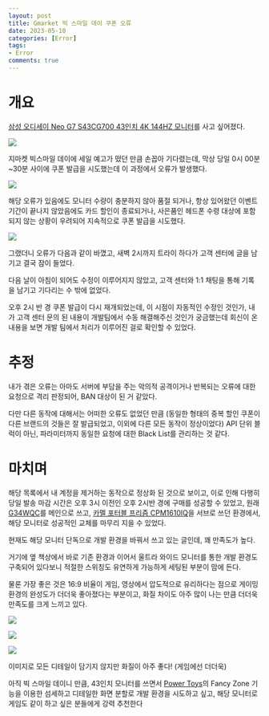 ```yaml
---
layout: post
title: Gmarket 빅 스마일 데이 쿠폰 오류
date: 2023-05-10
categories: [Error]
tags: 
- Error
comments: true
---
```


# 개요

[삼성 오디세이 Neo G7 S43CG700 43인치 4K 144HZ 모니터](http://item.gmarket.co.kr/Item?goodscode=2723622623)를 사고 싶어졌다.

![](/img/2023/S43CG700.png)

지마켓 빅스마일 데이에 세일 예고가 떴던 만큼 손꼽아 기다렸는데, 막상 당일 0시 00분~30분 사이에 쿠폰 발급을 시도했는데 이 과정에서 오류가 발생했다.

![](/img/2023/gmarket_coupon_error_1.PNG)

해당 오류가 있음에도 모니터 수량이 충분하지 않아 품절 되거나, 항상 있어왔던 이벤트 기간이 끝나지 않았음에도 카드 할인이 종료되거나, 사은품인 헤드폰 수령 대상에 포함되지 않는 상황이 우려되어 지속적으로 쿠폰 발급을 시도했다.

![](/img/2023/gmarket_coupon_error_2.PNG)

그랬더니 오류가 다음과 같이 바꼈고, 새벽 2시까지 트라이 하다가 고객 센터에 글을 남기고 결국 잠이 들었다.

다음 날이 아침이 되어도 수정이 이루어지지 않았고, 고객 센터와 1:1 채팅을 통해 기록을 남기고 기다리는 수 밖에 없었다.


오후 2시 반 경 쿠폰 발급이 다시 재개되었는데, 이 시점이 자동적인 수정인 것인가, 내가 고객 센터 문의 된 내용이 개발팀에서 수동 해결해주신 것인가 궁금했는데 회신이 온 내용을 보면 개발 팀에서 처리가 이루어진 걸로 확인할 수 있었다.

# 추정

내가 겪은 오류는 아마도 서버에 부담을 주는 악의적 공격이거나 반복되는 오류에 대한 요청으로 격리 판정되어, BAN 대상이 된 거 같았다.

다만 다른 동작에 대해서는 어떠한 오류도 없었던 만큼 (동일한 형태의 중복 할인 쿠폰이 다른 브랜드의 것들은 잘 발급되었고, 이외에 다른 모든 동작이 정상이었다) API 단위 블럭이 아닌, 파라미터까지 동일한 요청에 대한 Black List를 관리하는 것 같다.

# 마치며

해당 목록에서 내 계정을 제거하는 동작으로 정상화 된 것으로 보이고, 이로 인해 다행히 당일 발송 마감 시간은 오후 3시 이전인 오후 2시반 경에 구매를 성공할 수 있었고, 원래 [G34WQC](https://www.gigabyte.com/kr/Monitor/G34WQC)를 메인으로 쓰고, [카멜 포터블 프리즘 CPM1610IQ](https://prod.danawa.com/info/?pcode=18365327)을 서브로 쓰던 환경에서, 해당 모니터로 성공적인 교체를 마무리 지을 수 있었다.

현재도 해당 모니터 단독으로 개발 환경을 바꿔서 쓰고 있는 글인데, 꽤 만족도가 높다.

거기에 옆 책상에서 바로 기존 환경과 이어서 울트라 와이드 모니터를 통한 개발 환경도 구축되어 있다보니 적절한 스위칭도 유연하게 가능하게 세팅된 부분이 맘에 든다.

물론 가장 좋은 것은 16:9 비율이 게임, 영상에서 압도적으로 유리하다는 점으로 게이밍 환경의 완성도가 더더욱 좋아졌다는 부분이고, 화질 차이도 아주 많이 나는 만큼 더더욱 만족도를 크게 느끼고 있다.


![](/img/2023/S43CG700_1.jpeg)

![](/img/2023/S43CG700_2.jpeg)

![](/img/2023/S43CG700_3.jpeg)

이미지로 모든 디테일이 담기지 않지만 화질이 아주 좋다! (게임에선 더더욱)

아직 빅 스마일 데이니 만큼, 43인치 모니터를 쓰면서 [Power Toys](https://learn.microsoft.com/ko-kr/windows/powertoys/install)의 Fancy Zone 기능을  이용한 섬세하고 디테일한 화면 분할로 개발 환경을 시도하고 싶고, 해당 모니터로 게임도 같이 하고 싶은 분들에게 강력 추천한다